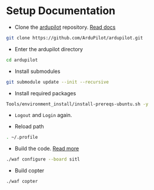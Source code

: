 # Setup Documentation

- Clone the [ardupilot](https://github.com/ArduPilot/ardupilot) repository. [Read docs](https://ardupilot.org/dev/docs/building-setup-linux.html)

```bash
git clone https://github.com/ArduPilot/ardupilot.git
```

- Enter the ardupilot directory

```bash
cd ardupilot
```

- Install submodules

```bash
git submodule update --init --recursive
```

- Install required packages

```bash
Tools/environment_install/install-prereqs-ubuntu.sh -y
```

- `Logout` and `Login` again.

- Reload path

```bash
. ~/.profile
```

- Build the code. [Read more](https://github.com/ArduPilot/ardupilot/blob/master/BUILD.md)

```bash
./waf configure --board sitl
```

- Build copter

```bash
./waf copter
```
